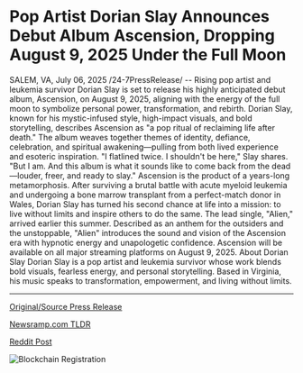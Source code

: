 # Pop Artist Dorian Slay Announces Debut Album Ascension, Dropping August 9, 2025 Under the Full Moon

SALEM, VA, July 06, 2025 /24-7PressRelease/ -- Rising pop artist and leukemia survivor Dorian Slay is set to release his highly anticipated debut album, Ascension, on August 9, 2025, aligning with the energy of the full moon to symbolize personal power, transformation, and rebirth.  Dorian Slay, known for his mystic-infused style, high-impact visuals, and bold storytelling, describes Ascension as "a pop ritual of reclaiming life after death." The album weaves together themes of identity, defiance, celebration, and spiritual awakening—pulling from both lived experience and esoteric inspiration.  "I flatlined twice. I shouldn't be here," Slay shares. "But I am. And this album is what it sounds like to come back from the dead—louder, freer, and ready to slay."  Ascension is the product of a years-long metamorphosis. After surviving a brutal battle with acute myeloid leukemia and undergoing a bone marrow transplant from a perfect-match donor in Wales, Dorian Slay has turned his second chance at life into a mission: to live without limits and inspire others to do the same.  The lead single, "Alien," arrived earlier this summer. Described as an anthem for the outsiders and the unstoppable, "Alien" introduces the sound and vision of the Ascension era with hypnotic energy and unapologetic confidence. Ascension will be available on all major streaming platforms on August 9, 2025.  About Dorian Slay  Dorian Slay is a pop artist and leukemia survivor whose work blends bold visuals, fearless energy, and personal storytelling. Based in Virginia, his music speaks to transformation, empowerment, and living without limits. 

---

[Original/Source Press Release](https://www.24-7pressrelease.com/press-release/524582/pop-artist-dorian-slay-announces-debut-album-ascension-dropping-august-9-2025-under-the-full-moon)
                    

[Newsramp.com TLDR](https://newsramp.com/curated-news/dorian-slay-s-ascension-a-pop-anthem-of-survival-and-rebirth/4ad99170855561c905cd752d5890235a) 

 



[Reddit Post](https://www.reddit.com/r/HealthCareNewsInfo/comments/1lsv7e2/dorian_slays_ascension_a_pop_anthem_of_survival/) 



![Blockchain Registration](https://cdn.newsramp.app/24-7PressRelease/qrcode/257/6/chefBnJO.webp)
